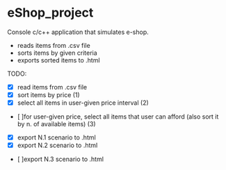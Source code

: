 eShop_project
=============

Console c/c++ application that simulates e-shop.
- reads items from .csv file
- sorts items by given criteria
- exports sorted items to .html


TODO:
- [x] read items from .csv file
- [x] sort items by price (1)
- [x] select all items in user-given price interval (2)
- [ ]for user-given price, select all items that user can afford (also sort it by n. of available items) (3)
- [x] export N.1 scenario to .html
- [x] export N.2 scenario to .html
- [ ]export N.3 scenario to .html


